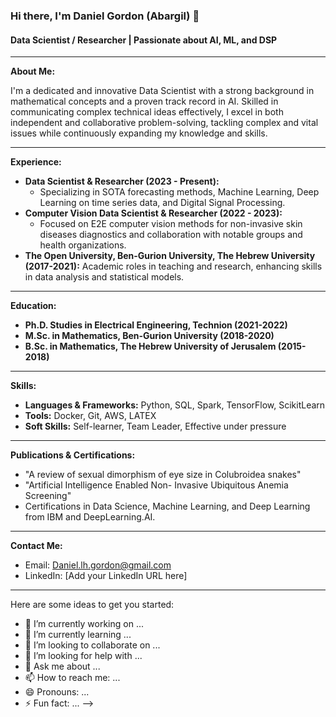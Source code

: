 
### Hi there, I'm Daniel Gordon (Abargil) 👋

#### Data Scientist / Researcher | Passionate about AI, ML, and DSP

---

**About Me:**

I'm a dedicated and innovative Data Scientist with a strong background in mathematical concepts and a proven track record in AI. Skilled in communicating complex technical ideas effectively, I excel in both independent and collaborative problem-solving, tackling complex and vital issues while continuously expanding my knowledge and skills.

---

**Experience:**

- **Data Scientist & Researcher (2023 - Present):** 
  - Specializing in SOTA forecasting methods, Machine Learning, Deep Learning on time series data, and Digital Signal Processing.
- **Computer Vision Data Scientist & Researcher (2022 - 2023):** 
  - Focused on E2E computer vision methods for non-invasive skin diseases diagnostics and collaboration with notable groups and health organizations.
- **The Open University, Ben-Gurion University, The Hebrew University (2017-2021):** Academic roles in teaching and research, enhancing skills in data analysis and statistical models.

---

**Education:**

- **Ph.D. Studies in Electrical Engineering, Technion (2021-2022)**
- **M.Sc. in Mathematics, Ben-Gurion University (2018-2020)**
- **B.Sc. in Mathematics, The Hebrew University of Jerusalem (2015-2018)**

---

**Skills:**

- **Languages & Frameworks:** Python, SQL, Spark, TensorFlow, ScikitLearn
- **Tools:** Docker, Git, AWS, LATEX
- **Soft Skills:** Self-learner, Team Leader, Effective under pressure

---

**Publications & Certifications:**

- "A review of sexual dimorphism of eye size in Colubroidea snakes"
- "Artificial Intelligence Enabled Non- Invasive Ubiquitous Anemia Screening"
- Certifications in Data Science, Machine Learning, and Deep Learning from IBM and DeepLearning.AI.

---

**Contact Me:**

- Email: [Daniel.lh.gordon@gmail.com](mailto:Daniel.lh.gordon@gmail.com)
- LinkedIn: [Add your LinkedIn URL here]

---

Here are some ideas to get you started:

- 🔭 I’m currently working on ...
- 🌱 I’m currently learning ...
- 👯 I’m looking to collaborate on ...
- 🤔 I’m looking for help with ...
- 💬 Ask me about ...
- 📫 How to reach me: ...
- 😄 Pronouns: ...
- ⚡ Fun fact: ...
-->
